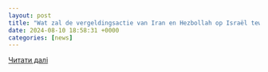 ```yaml
---
layout: post
title: "Wat zal de vergeldingsactie van Iran en Hezbollah op Israël teweegbrengen? ’Je kunt niet je hele samenleving beschermen’"
date: 2024-08-10 18:58:31 +0000
categories: [news]
---
```


[Читати далі](https://www.humo.be/achter-het-nieuws/wat-zal-de-vergeldingsactie-van-iran-en-hezbollah-op-israel-teweegbrengen-je-kunt-niet-je-hele-samenleving-beschermen~b45d45ac/)
